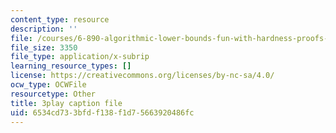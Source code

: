 ```yaml
---
content_type: resource
description: ''
file: /courses/6-890-algorithmic-lower-bounds-fun-with-hardness-proofs-fall-2014/6534cd733bfdf138f1d75663920486fc_5GEKCOhiqro.srt
file_size: 3350
file_type: application/x-subrip
learning_resource_types: []
license: https://creativecommons.org/licenses/by-nc-sa/4.0/
ocw_type: OCWFile
resourcetype: Other
title: 3play caption file
uid: 6534cd73-3bfd-f138-f1d7-5663920486fc
---
```

